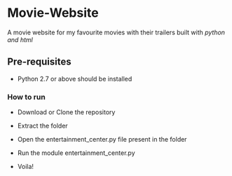 # Movie-Website

A movie website for my favourite movies with their trailers built with _python and html_

## Pre-requisites

* Python 2.7 or above should be installed

### How to run

* Download or Clone the repository

* Extract the folder

* Open the entertainment_center.py file present in the folder

* Run the module entertainment_center.py

* Voila!
